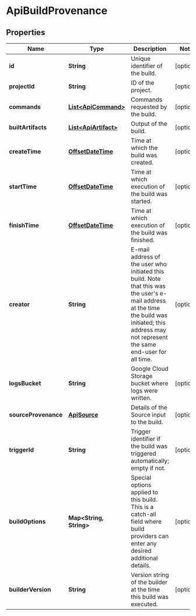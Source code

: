 
# ApiBuildProvenance

## Properties
Name | Type | Description | Notes
------------ | ------------- | ------------- | -------------
**id** | **String** | Unique identifier of the build. |  [optional]
**projectId** | **String** | ID of the project. |  [optional]
**commands** | [**List&lt;ApiCommand&gt;**](ApiCommand.md) | Commands requested by the build. |  [optional]
**builtArtifacts** | [**List&lt;ApiArtifact&gt;**](ApiArtifact.md) | Output of the build. |  [optional]
**createTime** | [**OffsetDateTime**](OffsetDateTime.md) | Time at which the build was created. |  [optional]
**startTime** | [**OffsetDateTime**](OffsetDateTime.md) | Time at which execution of the build was started. |  [optional]
**finishTime** | [**OffsetDateTime**](OffsetDateTime.md) | Time at which execution of the build was finished. |  [optional]
**creator** | **String** | E-mail address of the user who initiated this build. Note that this was the user&#39;s e-mail address at the time the build was initiated; this address may not represent the same end-user for all time. |  [optional]
**logsBucket** | **String** | Google Cloud Storage bucket where logs were written. |  [optional]
**sourceProvenance** | [**ApiSource**](ApiSource.md) | Details of the Source input to the build. |  [optional]
**triggerId** | **String** | Trigger identifier if the build was triggered automatically; empty if not. |  [optional]
**buildOptions** | **Map&lt;String, String&gt;** | Special options applied to this build. This is a catch-all field where build providers can enter any desired additional details. |  [optional]
**builderVersion** | **String** | Version string of the builder at the time this build was executed. |  [optional]



